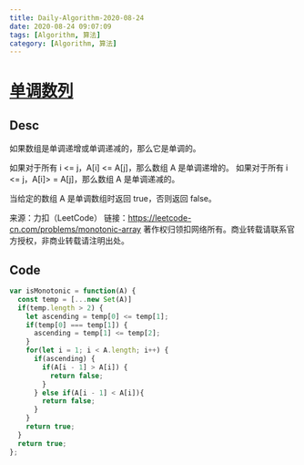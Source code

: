 ```yaml
---
title: Daily-Algorithm-2020-08-24
date: 2020-08-24 09:07:09
tags: [Algorithm, 算法]
category: [Algorithm, 算法]
---
```


# [单调数列](https://leetcode-cn.com/problems/monotonic-array/)

## Desc

如果数组是单调递增或单调递减的，那么它是单调的。

如果对于所有 i <= j，A[i] <= A[j]，那么数组 A 是单调递增的。 如果对于所有 i <= j，A[i]> = A[j]，那么数组 A 是单调递减的。

当给定的数组 A 是单调数组时返回 true，否则返回 false。

来源：力扣（LeetCode）
链接：https://leetcode-cn.com/problems/monotonic-array
著作权归领扣网络所有。商业转载请联系官方授权，非商业转载请注明出处。



## Code

```js
var isMonotonic = function(A) {
  const temp = [...new Set(A)]
  if(temp.length > 2) {
    let ascending = temp[0] <= temp[1];
    if(temp[0] === temp[1]) {
      ascending = temp[1] <= temp[2];
    }
    for(let i = 1; i < A.length; i++) {
      if(ascending) {
        if(A[i - 1] > A[i]) {
          return false;
        }
      } else if(A[i - 1] < A[i]){
        return false;
      }
    }
    return true;
  }
  return true;
};
```

